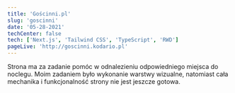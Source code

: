 ```yaml
---
title: 'Gościnni.pl'
slug: 'goscinni'
date: '05-28-2021'
techCenter: false
tech: ['Next.js', 'Tailwind CSS', 'TypeScript', 'RWD']
pageLive: 'http://goscinni.kodario.pl'
---
```


Strona ma za zadanie pomóc w odnalezieniu odpowiedniego miejsca do noclegu. Moim zadaniem było wykonanie warstwy wizualne, natomiast cała mechanika i funkcjonalność strony nie jest jeszcze gotowa.
